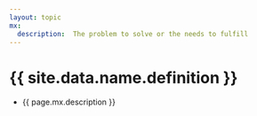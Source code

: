 ```yaml
---
layout: topic
mx:
  description:  The problem to solve or the needs to fulfill
---
```



# {{ site.data.name.definition }}
- {{ page.mx.description }}

